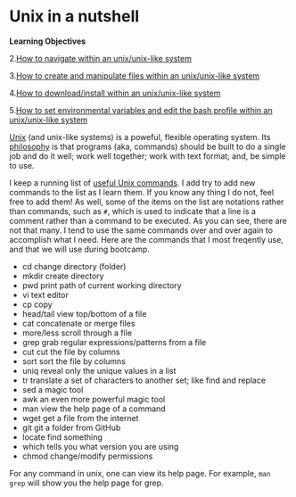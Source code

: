 # Unix in a nutshell

**Learning Objectives**

2.[How to navigate within an unix/unix-like system](https://github.com/wjdavis90/Omics_lab_server/blob/main/tutorials/2021_Bio_Info_Bootcamp/Unix_in_a_nutshell/navigating_unix.md)

3.[How to create and manipulate files within an unix/unix-like system](https://github.com/wjdavis90/Omics_lab_server/blob/main/tutorials/2021_Bio_Info_Bootcamp/Unix_in_a_nutshell/create_manipulate_files.md)

4.[How to download/install within an unix/unix-like system]()

5.[How to set environmental variables and edit the bash profile within an unix/unix-like system](https://github.com/wjdavis90/Omics_lab_server/blob/main/tutorials/setting_PATH.md)

[Unix](https://en.wikipedia.org/wiki/Unix) (and unix-like systems) is a poweful, flexible operating system. Its [philosophy](https://en.wikipedia.org/wiki/Unix_philosophy) is that programs (aka, commands) should be built to do a single job and do it well; work well together; work with text format; and, be simple to use. 

I keep a running list of [useful Unix commands](https://github.com/wjdavis90/Omics_lab_server/blob/main/useful_unix_commands). I add try to add new commands to the list as I learn them. If you know any thing I do not, feel free to add them! As well, some of the items on the list are notations rather than commands, such as `#`, which is used to indicate that a line is a comment rather than a command to be executed. As you can see, there are not that many. I tend to use the same commands over and over again to accomplish what I need. Here are the commands that I most freqently use, and that we will use during bootcamp.

- cd  change directory (folder)
- mkdir create directory
- pwd print path of current working directory
- vi  text editor
- cp  copy
- head/tail view top/bottom of a file
- cat concatenate or merge files
- more/less scroll through a file
- grep  grab regular expressions/patterns from a file
- cut cut the file by columns
- sort  sort the file by columns
- uniq  reveal only the unique values in a list
- tr  translate a set of characters to another set; like find and replace
- sed a magic tool
- awk an even more powerful magic tool
- man view the help page of a command
- wget  get a file from the internet
- git git a folder from GitHub
- locate  find something
- which tells you what version you are using
- chmod change/modify permissions

For any command in unix, one can view its help page. For example, `man grep` will show you the help page for grep.

